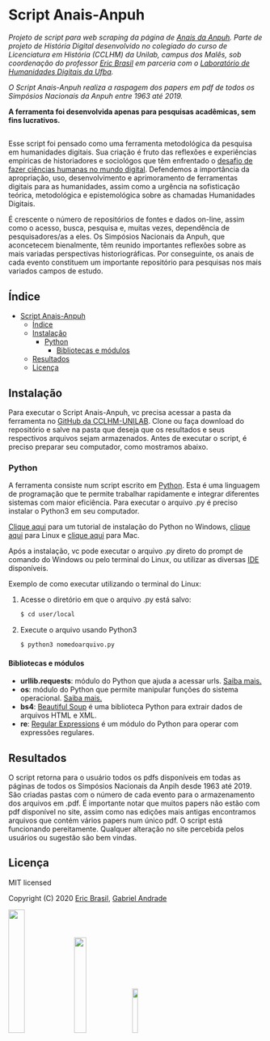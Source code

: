 # Script Anais-Anpuh

*Projeto de script para web scraping da página de [Anais da Anpuh](https://anpuh.org.br/index.php/documentos/anais).
 Parte de projeto de História Digital desenvolvido no colegiado do curso de Licenciatura em História (CCLHM) da Unilab, campus dos Malês, sob coordenação do professor [Eric Brasil](https://ericbrasiln.github.io/) em parceria com o [Laboratório de Humanidades Digitais da Ufba](http://labhd.ufba.br/).*

*O Script Anais-Anpuh realiza a raspagem dos papers em pdf de todos os Simpósios Nacionais da Anpuh entre 1963 até 2019.*

**A ferramenta foi desenvolvida apenas para pesquisas acadêmicas, sem fins lucrativos.**

##

Esse script foi pensado como uma ferramenta metodológica da pesquisa em humanidades
digitais. Sua criação é fruto das reflexões e experiências empíricas de historiadores e sociológos que têm enfrentado o [desafio de fazer ciências humanas no mundo digital](http://bibliotecadigital.fgv.br/ojs/index.php/reh/article/view/79933).
Defendemos a importância da apropriação, uso, desenvolvimento e aprimoramento de ferramentas digitais para as humanidades, assim como a urgência na sofisticação teórica, metodológica e epistemológica sobre as chamadas Humanidades Digitais.

É crescente o número de repositórios de fontes e dados on-line, assim como o acesso, busca, pesquisa e, muitas vezes, dependência de pesquisadores/as a eles.
Os Simpósios Nacionais da Anpuh, que aconcetecem bienalmente, têm reunido importantes reflexões sobre as mais variadas perspectivas historiográficas. Por conseguinte, os anais de cada evento constituem um importante repositório para pesquisas nos mais variados campos de estudo.

## Índice

- [Script Anais-Anpuh](#script-anais-anpuh)
  - [Índice](#%c3%8dndice)
  - [Instalação](#instala%c3%a7%c3%a3o)
    - [Python](#python)
      - [Bibliotecas e módulos](#bibliotecas-e-m%c3%b3dulos)
  - [Resultados](#resultados)
  - [Licença](#licen%c3%a7a)


## Instalação

Para executar o Script Anais-Anpuh, vc precisa acessar a pasta da ferramenta no [GitHub da CCLHM-UNILAB](https://github.com/leofn/LABHDUFBA/tree/master/JusBrasil). Clone ou faça download do repositório e salve na pasta que deseja que os resultados e seus respectivos arquivos sejam armazenados. Antes de executar o script, é preciso preparar seu computador, como mostramos abaixo.

### Python

A ferramenta consiste num script escrito em [Python](https://www.python.org/). Esta é uma linguagem de programação que te permite trabalhar rapidamente e integrar diferentes sistemas com maior eficiência.
Para executar o arquivo .py é preciso instalar o Python3 em seu computador.

[Clique aqui](https://python.org.br/instalacao-windows/) para um tutorial de instalação do Python no Windows, [clique aqui](https://python.org.br/instalacao-linux/) para Linux e [clique aqui](https://python.org.br/instalacao-mac/)
para Mac.

Após a instalação, vc pode executar o arquivo .py direto do prompt de comando do Windows ou pelo terminal do Linux, ou utilizar as diversas [IDE](https://pt.wikipedia.org/wiki/Ambiente_de_desenvolvimento_integrado) disponíveis.

Exemplo de como executar utilizando o terminal do Linux:

1. Acesse o diretório em que o arquivo .py está salvo:
   ```sh
   $ cd user/local
   ```

1. Execute o arquivo usando Python3
   ```sh
   $ python3 nomedoarquivo.py
   ```


#### Bibliotecas e módulos

- **urllib.requests**: módulo do Python que ajuda a acessar urls.
[Saiba mais.](https://docs.python.org/pt-br/3/library/urllib.request.htmll)
- **os**: módulo do Python que permite manipular funções do sistema operacional.
[Saiba mais.](https://docs.python.org/pt-br/3/library/os.html)
- **bs4**: [Beautiful Soup](https://www.crummy.com/software/BeautifulSoup/bs4/doc/) é uma biblioteca Python para extrair
 dados de arquivos HTML e XML.
- **re**: [Regular Expressions](https://docs.python.org/pt-br/3/library/re.html) é um módulo do Python para operar com expressões regulares. 

## Resultados

O script retorna para o usuário todos os pdfs disponíveis em todas as páginas de todos os Simpósios Nacionais da Anpih desde 1963 até 2019. São criadas pastas com o número de cada evento para o armazenamento dos arquivos em .pdf.
É importante notar que muitos papers não estão com pdf disponível no site, assim como nas edições mais antigas encontramos arquivos que contém vários papers num único pdf.
O script está funcionando pereitamente. Qualquer alteração no site percebida pelos usuários ou sugestão são bem vindas.

## Licença

MIT licensed

Copyright (C) 2020 [Eric Brasil](https://github.com/ericbrasiln), [Gabriel Andrade](https://github.com/gabrielsandrade)

<p align="left"><img src="https://github.com/ericbrasiln/Anais-Anpuh/blob/master/logos/LOGO-HIST%C3%93RIA-BA-vertical-small.png" width="25%"/> <img src="https://github.com/ericbrasiln/Anais-Anpuh/blob/master/logos/Logo-Unilab-horizontal-para-fundo-claro.png" width="22%"/> <img src="https://github.com/ericbrasiln/Anais-Anpuh/blob/master/logos/labhd.png" width="15%"/></p>
